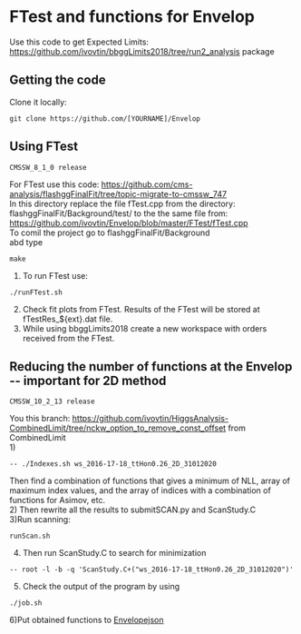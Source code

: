 # FTest and functions for Envelop

Use this code to get Expected Limits: https://github.com/ivovtin/bbggLimits2018/tree/run2_analysis package <br />

## Getting the code
Clone it locally:<br />
```
git clone https://github.com/[YOURNAME]/Envelop
```
## Using FTest
```
CMSSW_8_1_0 release
```
For FTest use this code: https://github.com/cms-analysis/flashggFinalFit/tree/topic-migrate-to-cmssw_747 <br />
In this directory replace the file fTest.cpp from the directory: flashggFinalFit/Background/test/ to the the same file from: https://github.com/ivovtin/Envelop/blob/master/FTest/fTest.cpp <br /> 
To comil the project go to flashggFinalFit/Background <br /> abd type
```
make
```

1) To run FTest use:
```
./runFTest.sh 
```
2) Check fit plots from FTest. Results of the FTest will be stored at fTestRes_${ext}.dat file. <br />
4) While using bbggLimits2018 create a new workspace with orders received from the FTest. <br />

## Reducing the number of functions at the Envelop -- important for 2D method

```
CMSSW_10_2_13 release
```
You this branch: https://github.com/ivovtin/HiggsAnalysis-CombinedLimit/tree/nckw_option_to_remove_const_offset from CombinedLimit <br />
1) 
```
-- ./Indexes.sh ws_2016-17-18_ttHon0.26_2D_31012020
```
Then find a combination of functions that gives a minimum of NLL, array of maximum index values, and the array of indices with a combination of functions for Asimov, etc. <br />
2) Then rewrite all the results to submitSCAN.py and ScanStudy.C <br />
3)Run scanning:
```
runScan.sh
```
4) Then run ScanStudy.C to search for minimization <br />
```
-- root -l -b -q 'ScanStudy.C+("ws_2016-17-18_ttHon0.26_2D_31012020")'
```
5) Check the output of the program by using
```
./job.sh
```
6)Put obtained functions to [Envelopejson](https://github.com/ivovtin/bbggLimits2018/blob/run2_analysis/jsonsForEnvelope/Env_json_2D_ttHon0.26_31012020.dat)<br />
